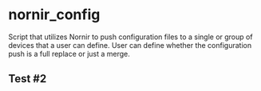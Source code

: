 # nornir_config

Script that utilizes Nornir to push configuration files to a single or group of devices that a user can define. User can define whether the configuration push is a full replace or just a merge.

## Test #2

